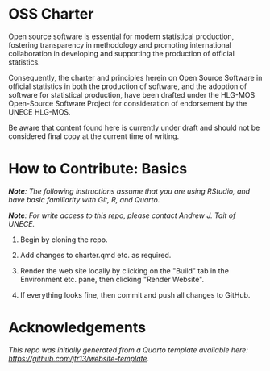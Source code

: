 # OSS Charter

Open source software is essential for modern statistical production, fostering transparency in methodology and promoting international collaboration in developing and supporting the production of official statistics.

Consequently, the charter and principles herein on Open Source Software in official statistics in both the production of software, and the adoption of software for statistical production, have been drafted under the HLG-MOS Open-Source Software Project for consideration of endorsement by the UNECE HLG-MOS.

Be aware that content found here is currently under draft and should not be considered final copy at the current time of writing.

# How to Contribute: Basics

***Note**: The following instructions assume that you are using RStudio, and have basic familiarity with Git, R, and Quarto.*

***Note**: For write access to this repo, please contact Andrew J. Tait of UNECE.*

1.  Begin by cloning the repo.

2.  Add changes to charter.qmd etc. as required.

3.  Render the web site locally by clicking on the "Build" tab in the Environment etc. pane, then clicking "Render Website".

4.  If everything looks fine, then commit and push all changes to GitHub.

# Acknowledgements

*This repo was initially generated from a Quarto template available here: https://github.com/jtr13/website-template.*
